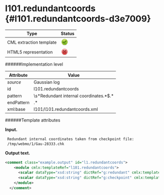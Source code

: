 # l101.redundantcoords {#l101.redundantcoords-d3e7009}


| Type                                                                                                                                                | Status                                                                                                                                              |
|----|----|
| CML extraction template                                                                                                                             | ![](/imgs/Total.png)                                                                                                                                |
| HTML5 representation                                                                                                                                | ![](/imgs/None.png)                                                                                                                                 |

######Implementation level

| Attribute                                                                                                                                           | Value                                                                                                                                               |
|----|----|
| *source*                                                                                                                                            | Gaussian log                                                                                                                                        |
| id                                                                                                                                                  | l101.redundantcoords                                                                                                                                |
| pattern                                                                                                                                             | \\s\*Redundant internal coordinates.\*\$.\*                                                                                                         |
| endPattern                                                                                                                                          | .\*                                                                                                                                                 |
| xml:base                                                                                                                                            | l101/l101.redundantcoords.xml                                                                                                                       |

######Template attributes

**Input.**

     Redundant internal coordinates taken from checkpoint file:
     /tmp/webmo/1/Gau-28333.chk
      

**Output text.**

```xml
<comment class="example.output" id="l1.redundantcoords">
    <module cmlx:templateRef="l101.redundantcoords">
      <scalar dataType="xsd:string" dictRef="g:redundant" cmlx:templateRef="redundant">Redundant internal coordinates taken from checkpoint file:</scalar>
      <scalar dataType="xsd:string" dictRef="g:checkpoint" cmlx:templateRef="checkpoint">/tmp/webmo/1/Gau-28333.chk</scalar>
    </module>
  </comment>
```
